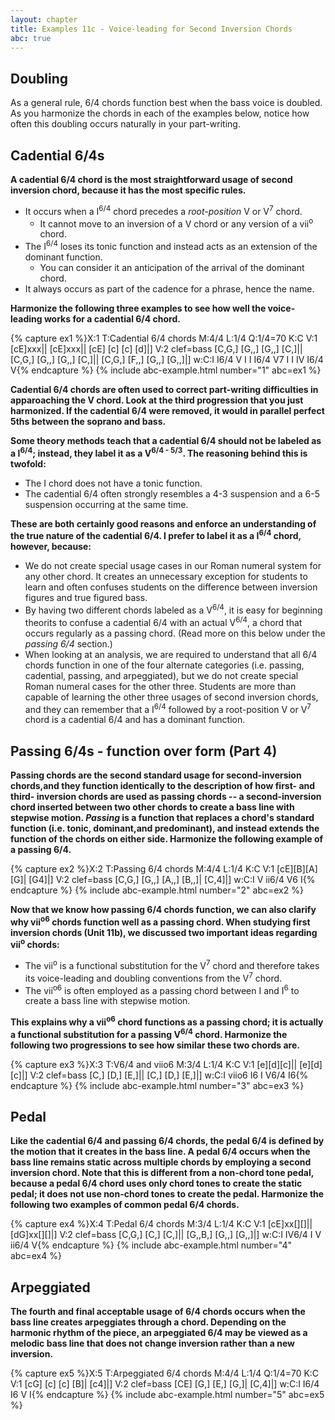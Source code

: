 ```yaml
---
layout: chapter
title: Examples 11c - Voice-leading for Second Inversion Chords
abc: true
---
```


## Doubling

As a general rule, 6/4 chords function best when the bass voice is doubled. As you harmonize the chords in each of the examples below, notice how often this doubling occurs naturally in your part-writing.

## Cadential 6/4s

**A cadential 6/4 chord is the most straightforward usage of second inversion chord, because it has the most specific rules.**
- It occurs when a I<sup>6/4</sup> chord precedes a *root-position* V or V<sup>7</sup> chord. 
    - It cannot move to an inversion of a V chord or any version of a vii<sup>o</sup> chord.
- The I<sup>6/4</sup> loses its tonic function and instead acts as an extension of the dominant function. 
    - You can consider it an anticipation of the arrival of the dominant chord.
- It always occurs as part of the cadence for a phrase, hence the name.

**Harmonize the following three examples to see how well the voice-leading works for a cadential 6/4 chord.**

{% capture ex1 %}X:1
T:Cadential 6/4 chords
M:4/4
L:1/4
Q:1/4=70
K:C
V:1
[cE]xxx|| [cE]xxx|| [cE] [c] [c] [d]|]
V:2 clef=bass
[C,G,] [G,,] [G,,] [C,]|| [C,G,] [G,,] [G,,] [C,]|| [C,G,] [F,,] [G,,] [G,,]|]
w:C:I I6/4 V I I I6/4 V7 I I IV I6/4 V{% endcapture %}
{% include abc-example.html number="1" abc=ex1 %}

**Cadential 6/4 chords are often used to correct part-writing difficulties in apparoaching the V chord. Look at the third progression that you just harmonized. If the cadential 6/4 were removed, it would in parallel perfect 5ths between the soprano and bass.**

**Some theory methods teach that a cadential 6/4 should not be labeled as a I<sup>6/4</sup>; instead, they label it as a V<sup>6/4 - 5/3</sup>. The reasoning behind this is twofold:**
- The I chord does not have a tonic function.
- The cadential 6/4 often strongly resembles a 4-3 suspension and a 6-5 suspension occurring at the same time.

**These are both certainly good reasons and enforce an understanding of the true nature of the cadential 6/4. I prefer to label it as a I<sup>6/4</sup> chord, however, because:**
- We do not create special usage cases in our Roman numeral system for any other chord. It creates an unnecessary exception for students to learn and often confuses students on the difference between inversion figures and true figured bass.
- By having two different chords labeled as a V<sup>6/4</sup>, it is easy for beginning theorits to confuse a cadential 6/4 with an actual V<sup>6/4</sup>, a chord that occurs regularly as a passing chord. (Read more on this below under the *passing 6/4* section.)
- When looking at an analysis, we are required to understand that all 6/4 chords function in one of the four alternate categories (i.e. passing, cadential, passing, and arpeggiated), but we do not create special Roman numeral cases for the other three. Students are more than capable of learning the other three usages of second inversion chords, and they can remember that a I<sup>6/4</sup> followed by a root-position V or V<sup>7</sup> chord is a cadential 6/4 and has a dominant function.

## Passing 6/4s - function over form (Part 4)

**Passing chords are the second standard usage for second-inversion chords,and they function identically to the description of how first- and third- inversion chords are used as passing chords -- a second-inversion chord inserted between two other chords to create a bass line with stepwise motion. *Passing* is a function that replaces a chord's standard function (i.e. tonic, dominant,and predominant), and instead extends the function of the chords on either side. Harmonize the following example of a passing 6/4.** 

{% capture ex2 %}X:2
T:Passing 6/4 chords
M:4/4
L:1/4
K:C
V:1
[cE][B][A][G]| [G4]|]
V:2 clef=bass
[C,G,] [G,,] [A,,] [B,,]| [C,4]|]
w:C:I V ii6/4 V6 I{% endcapture %}
{% include abc-example.html number="2" abc=ex2 %}

**Now that we know how passing 6/4 chords function, we can also clarify why vii<sup>o6</sup> chords function well as a passing chord. When studying first inversion chords (Unit 11b), we discussed two important ideas regarding vii<sup>o</sup> chords:**
- The vii<sup>o</sup> is a functional substitution for the V<sup>7</sup> chord and therefore takes its voice-leading and doubling conventions from the V<sup>7</sup> chord.
- The vii<sup>o6</sup> is often employed as a passing chord between I and I<sup>6</sup> to create a bass line with stepwise motion.

**This explains why a vii<sup>o6</sup> chord functions as a passing chord; it is actually a functional substitution for a passing V<sup>6/4</sup> chord. Harmonize the following two progressions to see how similar these two chords are.**

{% capture ex3 %}X:3
T:V6/4 and viio6
M:3/4
L:1/4
K:C
V:1
[e][d][c]|| [e][d][c]|]
V:2 clef=bass
[C,] [D,] [E,]|| [C,] [D,] [E,]|]
w:C:I viio6 I6 I V6/4 I6{% endcapture %}
{% include abc-example.html number="3" abc=ex3 %}

## Pedal

**Like the cadential 6/4 and passing 6/4 chords, the pedal 6/4 is defined by the motion that it creates in the bass line. A pedal 6/4 occurs when the bass line remains static across multiple chords by employing a second inversion chord. Note that this is different from a non-chord tone pedal, because a pedal 6/4 chord uses only chord tones to create the static pedal; it does not use non-chord tones to create the pedal. Harmonize the following two examples of common pedal 6/4 chords.**

{% capture ex4 %}X:4
T:Pedal 6/4 chords
M:3/4
L:1/4
K:C
V:1
[cE]xx[][]|| [dG]xx[][]|]
V:2 clef=bass
[C,G,] [C,] [C,]|| [G,,B,] [G,,] [G,,]|]
w:C:I IV6/4 I V ii6/4 V{% endcapture %}
{% include abc-example.html number="4" abc=ex4 %}

## Arpeggiated

**The fourth and final acceptable usage of 6/4 chords occurs when the bass line creates arpeggiates through a chord. Depending on the harmonic rhythm of the piece, an arpeggiated 6/4 may be viewed as a melodic bass line that does not change inversion rather than a new inversion.**

{% capture ex5 %}X:5
T:Arpeggiated 6/4 chords
M:4/4
L:1/4
Q:1/4=70
K:C
V:1
[cG] [c] [c] [B]| [c4]|]
V:2 clef=bass
[CE] [G,] [E,] [G,]| [C,4]|]
w:C:I I6/4 I6 V I{% endcapture %}
{% include abc-example.html number="5" abc=ex5 %}